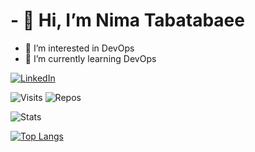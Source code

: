 # - 👋  Hi, I’m Nima Tabatabaee
 - 👀  I’m interested in DevOps
 - 🌱  I’m currently learning DevOps


[![LinkedIn](https://img.shields.io/badge/linkedin-%230077B5.svg?style=for-the-badge&logo=linkedin&logoColor=white)](https://www.linkedin.com/in/nima-tabatabaee)


![Visits](https://badges.pufler.dev/visits/nimatbt/nimatbt)
![Repos](https://badges.pufler.dev/repos/nimatbt)


![Stats](https://github-readme-stats.vercel.app/api?username=nimatbt&include_all_commits=true&theme=tokyonight)


[![Top Langs](https://github-readme-stats.vercel.app/api/top-langs/?username=nimatbt&layout=compact)](https://github.com/anuraghazra/github-readme-stats)

<!---
nimatbt/nimatbt is a ✨ special ✨ repository because its `README.md` (this file) appears on your GitHub profile.
You can click the Preview link to take a look at your changes.
--->

